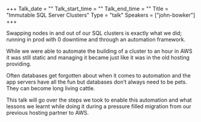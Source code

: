 +++
Talk_date = ""
Talk_start_time = ""
Talk_end_time = ""
Title = "Immutable SQL Server Clusters"
Type = "talk"
Speakers = ["john-bowker"]
+++

Swapping nodes in and out of our SQL clusters is exactly what we did; running in prod with 0 downtime and through an automation framework.

While we were able to automate the building of a cluster to an hour in AWS it was still static and managing it became just like it was in the old hosting providing.

Often databases get forgotten about when it comes to automation and the app servers have all the fun but databases don’t always need to be pets. They can become long living cattle.

This talk will go over the steps we took to enable this automation and what lessons we learnt while doing it during a pressure filled migration from our previous hosting partner to AWS.